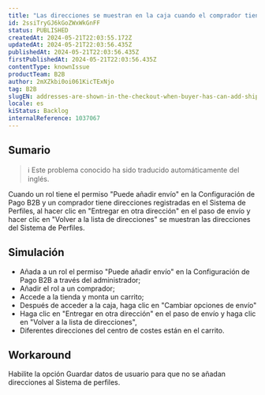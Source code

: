 ```yaml
---
title: "Las direcciones se muestran en la caja cuando el comprador tiene permiso para 'Añadir envío'."
id: 2ssiTryGJ6kGoZWxWkGnFF
status: PUBLISHED
createdAt: 2024-05-21T22:03:55.172Z
updatedAt: 2024-05-21T22:03:56.435Z
publishedAt: 2024-05-21T22:03:56.435Z
firstPublishedAt: 2024-05-21T22:03:56.435Z
contentType: knownIssue
productTeam: B2B
author: 2mXZkbi0oi061KicTExNjo
tag: B2B
slugEN: addresses-are-shown-in-the-checkout-when-buyer-has-can-add-shipping-permission
locale: es
kiStatus: Backlog
internalReference: 1037067
---
```


## Sumario

>ℹ️ Este problema conocido ha sido traducido automáticamente del inglés.


Cuando un rol tiene el permiso "Puede añadir envío" en la Configuración de Pago B2B y un comprador tiene direcciones registradas en el Sistema de Perfiles, al hacer clic en "Entregar en otra dirección" en el paso de envío y hacer clic en "Volver a la lista de direcciones" se muestran las direcciones del Sistema de Perfiles.


##

## Simulación



- Añada a un rol el permiso "Puede añadir envío" en la Configuración de Pago B2B a través del administrador;
- Añadir el rol a un comprador;
- Accede a la tienda y monta un carrito;
- Después de acceder a la caja, haga clic en "Cambiar opciones de envío"
- Haga clic en "Entregar en otra dirección" en el paso de envío y haga clic en "Volver a la lista de direcciones",
- Diferentes direcciones del centro de costes están en el carrito.



## Workaround


Habilite la opción Guardar datos de usuario para que no se añadan direcciones al Sistema de perfiles.





